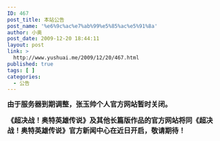 ```yaml
---
ID: 467
post_title: 本站公告
post_name: '%e6%9c%ac%e7%ab%99%e5%85%ac%e5%91%8a'
author: 小奥
post_date: 2009-12-20 18:44:11
layout: post
link: >
  http://www.yushuai.me/2009/12/20/467.html
published: true
tags: [ ]
categories:
  - 公告
---
```

<strong><span style="font-size: medium;">由于服务器到期调整，张玉帅个人官方网站暂时关闭。</span></strong>

<strong><span style="font-size: medium;">《超决战！奥特英雄传说》及其他长篇版作品的官方网站将同《超决战！奥特英雄传说》官方新闻中心在近日开启，敬请期待！</span></strong>